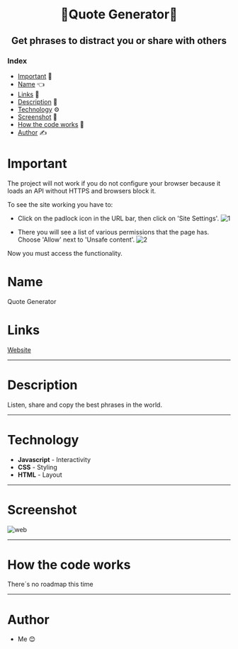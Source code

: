 <h1 align="center"> 💬Quote Generator💬</h1>

<h2 align="center"> Get phrases to distract you or share with others </h2>

### Index

* [Important](#Important) 📢
* [Name](#Name) 👈
* [Links](#Links) 🔗
* [Description](#Description) 📖
* [Technology](#Technology) ⚙️
* [Screenshot](#Screenshot) 📱
* [How the code works](#How-the-code-works) 🔎
* [Author](#Author) ✍️

# Important
The project will not work if you do not configure your browser because it loads an API without HTTPS and browsers block it.

To see the site working you have to:

- Click on the padlock icon in the URL bar, then click on 'Site Settings'.
![1](https://user-images.githubusercontent.com/85640313/152694563-05996ea5-4fc8-4f6d-9da5-72210956ce86.png)

- There you will see a list of various permissions that the page has. Choose 'Allow' next to 'Unsafe content'.
![2](https://user-images.githubusercontent.com/85640313/152694580-5d4b2def-5316-4948-82e7-5fb939a1960c.png)

Now you must access the functionality.
# Name

Quote Generator

# Links

[Website](https://jkmxmb2z6xgtsucis1mhvw-on.drv.tw/)
___

# Description

Listen, share and copy the best phrases in the world.

___

# Technology

* **Javascript** - Interactivity
* **CSS** - Styling
* **HTML** - Layout

____

# Screenshot
![web](https://user-images.githubusercontent.com/85640313/152693667-35ea95bc-a6d7-4dd9-abe6-7d286447890a.png)
____

# How the code works

There´s no roadmap this time 

____

# Author

* Me 😊
